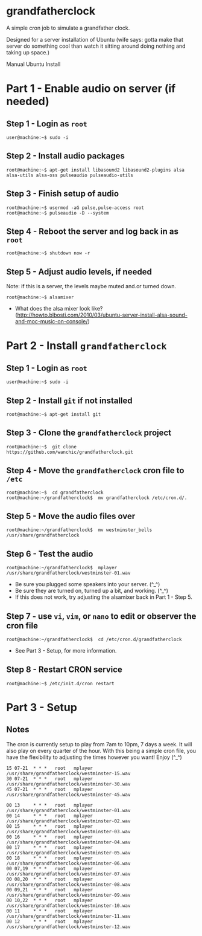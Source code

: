 grandfatherclock
================
A simple cron job to simulate a grandfather clock. 

Designed for a server installation of Ubuntu (wife says: gotta make that server do something cool than watch it sitting around doing nothing and taking up space.)

Manual Ubuntu Install

# Part 1 - Enable audio on server (if needed)
## Step 1 - Login as `root`
    user@machine:~$ sudo -i


## Step 2 - Install audio packages
    root@machine:~$ apt-get install libasound2 libasound2-plugins alsa alsa-utils alsa-oss pulseaudio pulseaudio-utils


## Step 3 - Finish setup of audio
    root@machine:~$ usermod -aG pulse,pulse-access root
    root@machine:~$ pulseaudio -D --system


## Step 4 - Reboot the server and log back in as `root`
    root@machine:~$ shutdown now -r


## Step 5 - Adjust audio levels, if needed
Note: if this is a server, the levels maybe muted and.or turned down.

    root@machine:~$ alsamixer

* What does the alsa mixer look like? (http://howto.blbosti.com/2010/03/ubuntu-server-install-alsa-sound-and-moc-music-on-console/)

# Part 2 - Install `grandfatherclock`
## Step 1 - Login as `root`
    user@machine:~$ sudo -i

## Step 2 - Install `git` if not installed
    root@machine:~$ apt-get install git
    
    
## Step 3 - Clone the `grandfatherclock` project
    root@machine:~$  git clone https://github.com/wanchic/grandfatherclock.git


## Step 4 - Move the `grandfatherclock` cron file to `/etc`
    root@machine:~$  cd grandfatherclock
    root@machine:~/grandfatherclock$  mv grandfatherclock /etc/cron.d/. 


## Step 5 - Move the audio files over
    root@machine:~/grandfatherclock$  mv westminster_bells /usr/share/grandfatherclock 


## Step 6 - Test the audio
    root@machine:~/grandfatherclock$  mplayer /usr/share/grandfatherclock/westminster-01.wav 

* Be sure you plugged some speakers into your server.  (^_^)
* Be sure they are turned on, turned up a bit, and working. (^_^)
* If this does not work, try adjusting the alsamixer back in Part 1 - Step 5.
 

## Step 7 - use `vi`, `vim`, or `nano` to edit or observer the cron file
    root@machine:~/grandfatherclock$  cd /etc/cron.d/grandfatherclock

* See Part 3 - Setup, for more information.

## Step 8 - Restart CRON service
    root@machine:~$ /etc/init.d/cron restart


# Part 3 - Setup

## Notes
The cron is currently setup to play from 7am to 10pm, 7 days a week. It will also play on every quarter of the hour. With this being a simple cron file, you have the flexibility to adjusting the times however you want! Enjoy (^_^)

    15 07-21  * * *   root   mplayer /usr/share/grandfatherclock/westminster-15.wav
    30 07-21  * * *   root   mplayer /usr/share/grandfatherclock/westminster-30.wav
    45 07-21  * * *   root   mplayer /usr/share/grandfatherclock/westminster-45.wav
    
    00 13     * * *   root   mplayer /usr/share/grandfatherclock/westminster-01.wav
    00 14     * * *   root   mplayer /usr/share/grandfatherclock/westminster-02.wav
    00 15     * * *   root   mplayer /usr/share/grandfatherclock/westminster-03.wav
    00 16     * * *   root   mplayer /usr/share/grandfatherclock/westminster-04.wav
    00 17     * * *   root   mplayer /usr/share/grandfatherclock/westminster-05.wav
    00 18     * * *   root   mplayer /usr/share/grandfatherclock/westminster-06.wav
    00 07,19  * * *   root   mplayer /usr/share/grandfatherclock/westminster-07.wav
    00 08,20  * * *   root   mplayer /usr/share/grandfatherclock/westminster-08.wav
    00 09,21  * * *   root   mplayer /usr/share/grandfatherclock/westminster-09.wav
    00 10,22  * * *   root   mplayer /usr/share/grandfatherclock/westminster-10.wav
    00 11     * * *   root   mplayer /usr/share/grandfatherclock/westminster-11.wav
    00 12     * * *   root   mplayer /usr/share/grandfatherclock/westminster-12.wav



